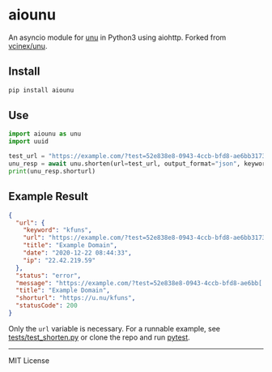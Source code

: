 
# aiounu

An asyncio module for [unu](https://u.nu/) in Python3 using aiohttp. Forked from
[vcinex/unu](https://github.com/vcinex/unu).

## Install

```sh
pip install aiounu
```

## Use

```python
import aiounu as unu
import uuid

test_url = "https://example.com/?test=52e838e8-0943-4ccb-bfd8-ae6bb3173bd2"
unu_resp = await unu.shorten(url=test_url, output_format="json", keyword="")
print(unu_resp.shorturl)
```

## Example Result

```json
{
  "url": {
    "keyword": "kfuns",
    "url": "https://example.com/?test=52e838e8-0943-4ccb-bfd8-ae6bb3173bd2",
    "title": "Example Domain",
    "date": "2020-12-22 08:44:33",
    "ip": "22.42.219.59"
  },
  "status": "error",
  "message": "https://example.com/?test=52e838e8-0943-4ccb-bfd8-ae6bb[...] added to database<br/>(Could not check Google Safe Browsing: Bad Request)",
  "title": "Example Domain",
  "shorturl": "https://u.nu/kfuns",
  "statusCode": 200
}
```

Only the `url` variable is necessary. For a runnable example, see
[tests/test_shorten.py](https://github.com/TensorTom/aiounu/blob/master/tests/test_shorten.py) or clone the repo
and run [pytest](https://docs.pytest.org/en/stable/).

----------------------------------------

MIT License